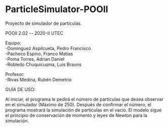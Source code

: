 # ParticleSimulator-POOII
Proyecto de simulador de partículas. 

POOII 2.02 -- 2020-II UTEC


Equipo:  
-Dominguez Aspilcueta, Pedro Francisco  
-Pacheco Espino, Franco Matias  
-Poma Torres, Adrian Daniel  
-Robledo Chuquicusma, Luis Brauns  

Profesor:  
-Rivas Medina, Rubén Demetrio

  
  
GUÍA DE USO:

Al iniciar, el programa le pedirá el número de partículas que desea observar en el simulador (Máximo de 250). Después de confirmar el número, el programa mostrará la simulación de particulas en el vacío.
El modelo sigue el principio de conservación de momento y leyes de Newton para la simulación.
